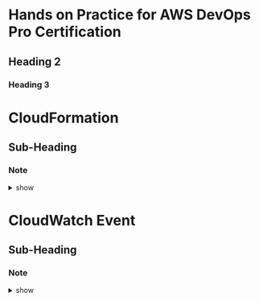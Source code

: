 # Hands on Practice for AWS DevOps Pro Certification
## Heading 2
### Heading 3



# CloudFormation 
## Sub-Heading
### Note 

<details><summary>show</summary>
<p>

```bash
#Solution here.....
#Install python > 3.6
brew install python
python3 --version

#Install node from the node.js website
https://nodejs.org/en/download/
node --version

#Install aws-cdk
npm install -g aws-cdk

#Check version installed
cdk --version

https://github.com/aws-samples/aws-cdk-examples
```
</p>
</details>


# CloudWatch Event
## Sub-Heading
### Note 

<details><summary>show</summary>
<p>

```bash
Solution here.....
```
</p>
</details>

